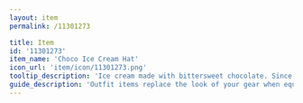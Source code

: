 ```yaml
---
layout: item
permalink: /11301273

title: Item
id: '11301273'
item_name: 'Choco Ice Cream Hat'
icon_url: 'item/icon/11301273.png'
tooltip_description: 'Ice cream made with bittersweet chocolate. Since it won''t melt, you might as well wear it as a hat!'
guide_description: 'Outfit items replace the look of your gear when equipped.'
---
```

